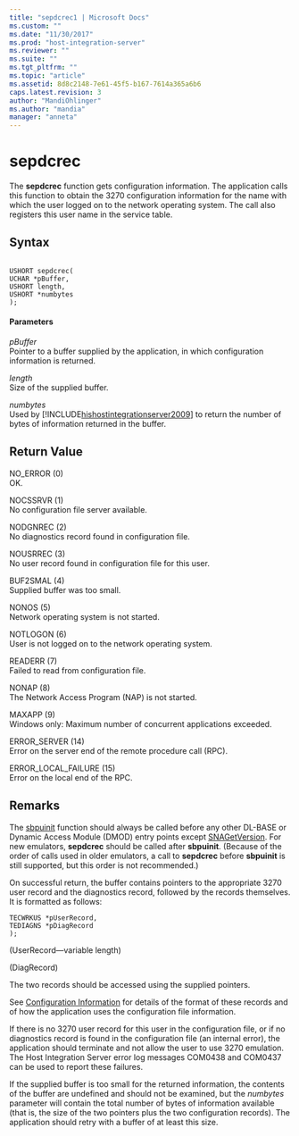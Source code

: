 ```yaml
---
title: "sepdcrec1 | Microsoft Docs"
ms.custom: ""
ms.date: "11/30/2017"
ms.prod: "host-integration-server"
ms.reviewer: ""
ms.suite: ""
ms.tgt_pltfrm: ""
ms.topic: "article"
ms.assetid: 8d8c2148-7e61-45f5-b167-7614a365a6b6
caps.latest.revision: 3
author: "MandiOhlinger"
ms.author: "mandia"
manager: "anneta"
---
```

# sepdcrec
The **sepdcrec** function gets configuration information. The application calls this function to obtain the 3270 configuration information for the name with which the user logged on to the network operating system. The call also registers this user name in the service table.  
  
## Syntax  
  
```  
  
USHORT sepdcrec(   
UCHAR *pBuffer,  
USHORT length,  
USHORT *numbytes  
);  
```  
  
#### Parameters  
 *pBuffer*  
 Pointer to a buffer supplied by the application, in which configuration information is returned.  
  
 *length*  
 Size of the supplied buffer.  
  
 *numbytes*  
 Used by [!INCLUDE[hishostintegrationserver2009](../includes/hishostintegrationserver2009-md.md)] to return the number of bytes of information returned in the buffer.  
  
## Return Value  
 NO_ERROR (0)  
 OK.  
  
 NOCSSRVR (1)  
 No configuration file server available.  
  
 NODGNREC (2)  
 No diagnostics record found in configuration file.  
  
 NOUSRREC (3)  
 No user record found in configuration file for this user.  
  
 BUF2SMAL (4)  
 Supplied buffer was too small.  
  
 NONOS (5)  
 Network operating system is not started.  
  
 NOTLOGON (6)  
 User is not logged on to the network operating system.  
  
 READERR (7)  
 Failed to read from configuration file.  
  
 NONAP (8)  
 The Network Access Program (NAP) is not started.  
  
 MAXAPP (9)  
 Windows only:  Maximum number of concurrent applications exceeded.  
  
 ERROR_SERVER (14)  
 Error on the server end of the remote procedure call (RPC).  
  
 ERROR_LOCAL_FAILURE (15)  
 Error on the local end of the RPC.  
  
## Remarks  
 The [sbpuinit](../core/sbpuinit1.md) function should always be called before any other DL-BASE or Dynamic Access Module (DMOD) entry points except [SNAGetVersion](../core/snagetversion1.md). For new emulators, **sepdcrec** should be called after **sbpuinit**. (Because of the order of calls used in older emulators, a call to **sepdcrec** before **sbpuinit** is still supported, but this order is not recommended.)  
  
 On successful return, the buffer contains pointers to the appropriate 3270 user record and the diagnostics record, followed by the records themselves. It is formatted as follows:  
  
```  
TECWRKUS *pUserRecord,   
TEDIAGNS *pDiagRecord   
);  
```  
  
 (UserRecord—variable length)  
  
 (DiagRecord)  
  
 The two records should be accessed using the supplied pointers.  
  
 See [Configuration Information](./configuration-information1.md) for details of the format of these records and of how the application uses the configuration file information.  
  
 If there is no 3270 user record for this user in the configuration file, or if no diagnostics record is found in the configuration file (an internal error), the application should terminate and not allow the user to use 3270 emulation. The Host Integration Server error log messages COM0438 and COM0437 can be used to report these failures.  
  
 If the supplied buffer is too small for the returned information, the contents of the buffer are undefined and should not be examined, but the *numbytes* parameter will contain the total number of bytes of information available (that is, the size of the two pointers plus the two configuration records). The application should retry with a buffer of at least this size.